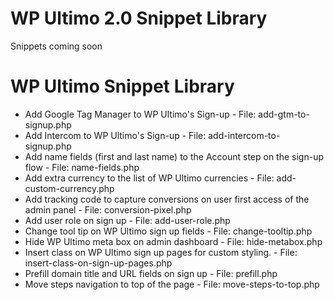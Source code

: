 # WP Ultimo 2.0 Snippet Library 

Snippets coming soon

# WP Ultimo Snippet Library

- Add Google Tag Manager to WP Ultimo's Sign-up - File: add-gtm-to-signup.php
- Add Intercom to WP Ultimo's Sign-up - File: add-intercom-to-signup.php
- Add name fields (first and last name) to the Account step on the sign-up flow - File: name-fields.php
- Add extra currency to the list of WP Ultimo currencies - File: add-custom-currency.php
- Add tracking code to capture conversions on user first access of the admin panel - File: conversion-pixel.php
- Add user role on sign up - File: add-user-role.php
- Change tool tip on WP Ultimo sign up fields - File: change-tooltip.php
- Hide WP Ultimo meta box on admin dashboard - File: hide-metabox.php
- Insert class on WP Ultimo sign up pages for custom styling. - File: insert-class-on-sign-up-pages.php
- Prefill domain title and URL fields on sign up - File: prefill.php
- Move steps navigation to top of the page - File: move-steps-to-top.php